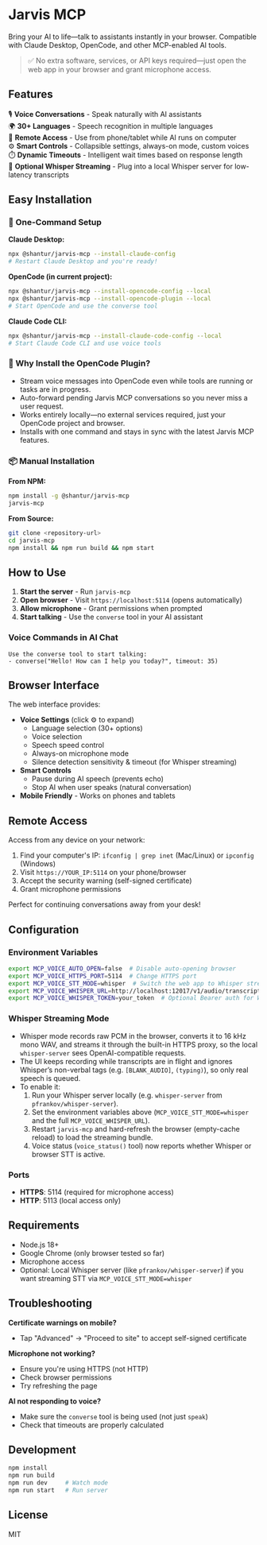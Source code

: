 # Jarvis MCP

Bring your AI to life—talk to assistants instantly in your browser. Compatible with Claude Desktop, OpenCode, and other MCP-enabled AI tools.

> ✅ No extra software, services, or API keys required—just open the web app in your browser and grant microphone access.

## Features

🎙️ **Voice Conversations** - Speak naturally with AI assistants  
🌍 **30+ Languages** - Speech recognition in multiple languages  
📱 **Remote Access** - Use from phone/tablet while AI runs on computer  
⚙️ **Smart Controls** - Collapsible settings, always-on mode, custom voices  
⏱️ **Dynamic Timeouts** - Intelligent wait times based on response length  
🔌 **Optional Whisper Streaming** - Plug into a local Whisper server for low-latency transcripts  

## Easy Installation

### 🚀 One-Command Setup

**Claude Desktop:**
```bash
npx @shantur/jarvis-mcp --install-claude-config
# Restart Claude Desktop and you're ready!
```

**OpenCode (in current project):**
```bash
npx @shantur/jarvis-mcp --install-opencode-config --local
npx @shantur/jarvis-mcp --install-opencode-plugin --local
# Start OpenCode and use the converse tool
```

**Claude Code CLI:**
```bash
npx @shantur/jarvis-mcp --install-claude-code-config --local
# Start Claude Code CLI and use voice tools
```

### 🤖 Why Install the OpenCode Plugin?

- Stream voice messages into OpenCode even while tools are running or tasks are in progress.
- Auto-forward pending Jarvis MCP conversations so you never miss a user request.
- Works entirely locally—no external services required, just your OpenCode project and browser.
- Installs with one command and stays in sync with the latest Jarvis MCP features.

### 📦 Manual Installation

**From NPM:**
```bash
npm install -g @shantur/jarvis-mcp
jarvis-mcp
```

**From Source:**
```bash
git clone <repository-url>
cd jarvis-mcp
npm install && npm run build && npm start
```

## How to Use

1. **Start the server** - Run `jarvis-mcp`
2. **Open browser** - Visit `https://localhost:5114` (opens automatically)
3. **Allow microphone** - Grant permissions when prompted
4. **Start talking** - Use the `converse` tool in your AI assistant

### Voice Commands in AI Chat

```
Use the converse tool to start talking:
- converse("Hello! How can I help you today?", timeout: 35)
```

## Browser Interface

The web interface provides:

- **Voice Settings** (click ⚙️ to expand)
  - Language selection (30+ options)
  - Voice selection
  - Speech speed control
  - Always-on microphone mode
  - Silence detection sensitivity & timeout (for Whisper streaming)
- **Smart Controls**
  - Pause during AI speech (prevents echo)
  - Stop AI when user speaks (natural conversation)
- **Mobile Friendly** - Works on phones and tablets

## Remote Access

Access from any device on your network:

1. Find your computer's IP: `ifconfig | grep inet` (Mac/Linux) or `ipconfig` (Windows)
2. Visit `https://YOUR_IP:5114` on your phone/browser
3. Accept the security warning (self-signed certificate)
4. Grant microphone permissions

Perfect for continuing conversations away from your desk!

## Configuration

### Environment Variables

```bash
export MCP_VOICE_AUTO_OPEN=false  # Disable auto-opening browser
export MCP_VOICE_HTTPS_PORT=5114  # Change HTTPS port
export MCP_VOICE_STT_MODE=whisper  # Switch the web app to Whisper streaming
export MCP_VOICE_WHISPER_URL=http://localhost:12017/v1/audio/transcriptions  # Whisper endpoint (full path)
export MCP_VOICE_WHISPER_TOKEN=your_token  # Optional Bearer auth for Whisper server
```

### Whisper Streaming Mode

- Whisper mode records raw PCM in the browser, converts it to 16 kHz mono WAV, and streams it through the built-in HTTPS proxy, so the local `whisper-server` sees OpenAI-compatible requests.
- The UI keeps recording while transcripts are in flight and ignores Whisper’s non-verbal tags (e.g. `[BLANK_AUDIO]`, `(typing)`), so only real speech is queued.
- To enable it:
  1. Run your Whisper server locally (e.g. `whisper-server` from `pfrankov/whisper-server`).
  2. Set the environment variables above (`MCP_VOICE_STT_MODE=whisper` and the full `MCP_VOICE_WHISPER_URL`).
  3. Restart `jarvis-mcp` and hard-refresh the browser (empty-cache reload) to load the streaming bundle.
  4. Voice status (`voice_status()` tool) now reports whether Whisper or browser STT is active.

### Ports

- **HTTPS**: 5114 (required for microphone access)
- **HTTP**: 5113 (local access only)

## Requirements

- Node.js 18+
- Google Chrome (only browser tested so far)
- Microphone access
- Optional: Local Whisper server (like `pfrankov/whisper-server`) if you want streaming STT via `MCP_VOICE_STT_MODE=whisper`

## Troubleshooting

**Certificate warnings on mobile?**
- Tap "Advanced" → "Proceed to site" to accept self-signed certificate

**Microphone not working?**
- Ensure you're using HTTPS (not HTTP)
- Check browser permissions
- Try refreshing the page

**AI not responding to voice?**
- Make sure the `converse` tool is being used (not just `speak`)
- Check that timeouts are properly calculated

## Development

```bash
npm install
npm run build
npm run dev     # Watch mode
npm run start   # Run server
```

## License

MIT
